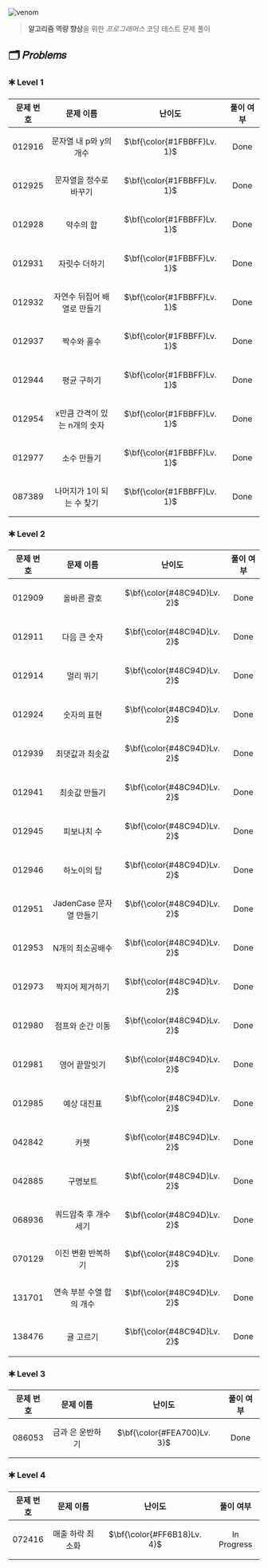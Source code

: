 ![venom](https://capsule-render.vercel.app/api?type=venom&height=160&text=𝑷𝒓𝒐𝒈𝒓𝒂𝒎𝒎𝒆𝒓𝒔&fontSize=70&color=0:4B89DC,100:89B2E9)

> **알고리즘 역량 향상**을 위한 *프로그래머스* 코딩 테스트 문제 풀이
## 🗂️ 𝑃𝑟𝑜𝑏𝑙𝑒𝑚𝑠
### 🞷 Level 1
|문제 번호|문제 이름|난이도|풀이 여부|
|:-:|:-:|:-:|:-:|
|012916|문자열 내 p와 y의 개수|<p>$\bf{\color{#1FBBFF}Lv. 1}$</p>|Done|
|012925|문자열을 정수로 바꾸기|<p>$\bf{\color{#1FBBFF}Lv. 1}$</p>|Done|
|012928|약수의 합|<p>$\bf{\color{#1FBBFF}Lv. 1}$</p>|Done|
|012931|자릿수 더하기|<p>$\bf{\color{#1FBBFF}Lv. 1}$</p>|Done|
|012932|자연수 뒤집어 배열로 만들기|<p>$\bf{\color{#1FBBFF}Lv. 1}$</p>|Done|
|012937|짝수와 홀수|<p>$\bf{\color{#1FBBFF}Lv. 1}$</p>|Done|
|012944|평균 구하기|<p>$\bf{\color{#1FBBFF}Lv. 1}$</p>|Done|
|012954|x만큼 간격이 있는 n개의 숫자|<p>$\bf{\color{#1FBBFF}Lv. 1}$</p>|Done|
|012977|소수 만들기|<p>$\bf{\color{#1FBBFF}Lv. 1}$</p>|Done|
|087389|나머지가 1이 되는 수 찾기|<p>$\bf{\color{#1FBBFF}Lv. 1}$</p>|Done|

### 🞷 Level 2
| 문제 번호  |      문제 이름      |난이도|풀이 여부|
|:------:|:---------------:|:-:|:-:|
| 012909 |     올바른 괄호      |<p>$\bf{\color{#48C94D}Lv. 2}$</p>|Done|
| 012911 |     다음 큰 숫자     |<p>$\bf{\color{#48C94D}Lv. 2}$</p>|Done|
| 012914 |      멀리 뛰기      |<p>$\bf{\color{#48C94D}Lv. 2}$</p>|Done|
| 012924 |     숫자의 표현      |<p>$\bf{\color{#48C94D}Lv. 2}$</p>|Done|
| 012939 |    최댓값과 최솟값     |<p>$\bf{\color{#48C94D}Lv. 2}$</p>|Done|
| 012941 |     최솟값 만들기     |<p>$\bf{\color{#48C94D}Lv. 2}$</p>|Done|
| 012945 |     피보나치 수      |<p>$\bf{\color{#48C94D}Lv. 2}$</p>|Done|
| 012946 |     하노이의 탑      |<p>$\bf{\color{#48C94D}Lv. 2}$</p>|Done|
| 012951 |JadenCase 문자열 만들기|<p>$\bf{\color{#48C94D}Lv. 2}$</p>|Done|
| 012953 |    N개의 최소공배수    |<p>$\bf{\color{#48C94D}Lv. 2}$</p>|Done|
| 012973 |    짝지어 제거하기     |<p>$\bf{\color{#48C94D}Lv. 2}$</p>|Done|
| 012980 |    점프와 순간 이동    |<p>$\bf{\color{#48C94D}Lv. 2}$</p>|Done|
| 012981 |     영어 끝말잇기     |<p>$\bf{\color{#48C94D}Lv. 2}$</p>|Done|
| 012985 |     예상 대진표      |<p>$\bf{\color{#48C94D}Lv. 2}$</p>|Done|
| 042842 |       카펫        |<p>$\bf{\color{#48C94D}Lv. 2}$</p>|Done|
| 042885 |      구명보트       |<p>$\bf{\color{#48C94D}Lv. 2}$</p>|Done|
| 068936 |  쿼드압축 후 개수 세기   |<p>$\bf{\color{#48C94D}Lv. 2}$</p>|Done|
| 070129 |   이진 변환 반복하기    |<p>$\bf{\color{#48C94D}Lv. 2}$</p>|Done|
| 131701 | 연속 부분 수열 합의 개수  |<p>$\bf{\color{#48C94D}Lv. 2}$</p>|Done|
| 138476 |      귤 고르기      |<p>$\bf{\color{#48C94D}Lv. 2}$</p>|Done|

### 🞷 Level 3
|문제 번호|문제 이름|난이도|풀이 여부|
|:-:|:-:|:-:|:-:|
|086053|금과 은 운반하기|<p>$\bf{\color{#FEA700}Lv. 3}$</p>|Done|

### 🞷 Level 4
|문제 번호|문제 이름|난이도|풀이 여부|
|:-:|:-:|:-:|:-:|
|072416|매출 하락 최소화|<p>$\bf{\color{#FF6B18}Lv. 4}$</p>|In Progress|
